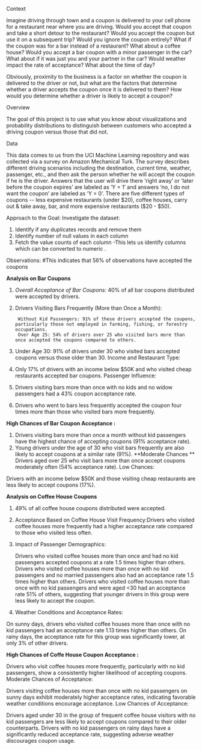 Context

Imagine driving through town and a coupon is delivered to your cell phone for a restaurant near where you are driving. Would you accept that coupon and take a short detour to the restaurant? Would you accept the coupon but use it on a subsequent trip? Would you ignore the coupon entirely? What if the coupon was for a bar instead of a restaurant? What about a coffee house? Would you accept a bar coupon with a minor passenger in the car? What about if it was just you and your partner in the car? Would weather impact the rate of acceptance? What about the time of day?

Obviously, proximity to the business is a factor on whether the coupon is delivered to the driver or not, but what are the factors that determine whether a driver accepts the coupon once it is delivered to them? How would you determine whether a driver is likely to accept a coupon?

Overview

The goal of this project is to use what you know about visualizations and probability distributions to distinguish between customers who accepted a driving coupon versus those that did not.

Data

This data comes to us from the UCI Machine Learning repository and was collected via a survey on Amazon Mechanical Turk. The survey describes different driving scenarios including the destination, current time, weather, passenger, etc., and then ask the person whether he will accept the coupon if he is the driver. Answers that the user will drive there ‘right away’ or ‘later before the coupon expires’ are labeled as ‘Y = 1’ and answers ‘no, I do not want the coupon’ are labeled as ‘Y = 0’. There are five different types of coupons -- less expensive restaurants (under $20), coffee houses, carry out & take away, bar, and more expensive restaurants ($20 - $50).

Approach to the Goal:
Investigate the dataset:
1. Identify if any duplicates records and remove them
2. Identify number of null values in each column
3. Fetch the value counts of each column -This lets us identify columns which can be converted to numeric .

Observations:
#This indicates that 56% of observations have accepted the coupons

**Analysis on Bar Coupons**
1. *Overall Acceptance of Bar Coupons:* 40% of all bar coupons distributed were accepted by drivers.
2. Drivers Visiting Bars Frequently (More than Once a Month):

        Without Kid Passengers: 91% of these drivers accepted the coupons, particularly those not employed in farming, fishing, or forestry occupations.
        Over Age 25: 54% of drivers over 25 who visited bars more than once accepted the coupons compared to others.

3. Under Age 30: 91% of drivers under 30 who visited bars accepted coupons versus those older than 30.
Income and Restaurant Type:

4. Only 17% of drivers with an income below $50K and who visited cheap restaurants accepted bar coupons.
Passenger Influence:

5. Drivers visiting bars more than once with no kids and no widow passengers had a 43% coupon acceptance rate.
6. Drivers who went to bars less frequently accepted the coupon four times more than those who visited bars more frequently.

**High Chances of Bar Coupon Acceptance :**
1. Drivers visiting bars more than once a month without kid passengers have the highest chance of accepting coupons (91% acceptance rate).
2. Young drivers under the age of 30 who visit bars frequently are also likely to accept coupons at a similar rate (91%).
**Moderate Chances **
   Drivers aged over 25 who visit bars more than once accept coupons moderately often (54% acceptance rate).
Low Chances:

Drivers with an income below $50K and those visiting cheap restaurants are less likely to accept coupons (17%).

**Analysis on Coffee House Coupons**

1. 49% of all coffee house coupons distributed were accepted.
2. Acceptance Based on Coffee House Visit Frequency:Drivers who visited coffee houses more frequently had a higher acceptance rate compared to those who visited less often.
3. Impact of Passenger Demographics:

      Drivers who visited coffee houses more than once and had no kid passengers accepted coupons at a rate 1.5 times higher than others.
      Drivers who visited coffee houses more than once with no kid passengers and no married passengers also had an acceptance rate 1.5 times higher than others.
      Drivers who visited coffee houses more than once with no kid passengers and were aged <30 had an acceptance rate 51% of others, suggesting that younger drivers in this group were less likely to accept the coupon.
4. Weather Conditions and Acceptance Rates:

On sunny days, drivers who visited coffee houses more than once with no kid passengers had an acceptance rate 1.13 times higher than others.
On rainy days, the acceptance rate for this group was significantly lower, at only 3% of other drivers.

**High Chances of Coffe House Coupon Acceptance :**

Drivers who visit coffee houses more frequently, particularly with no kid passengers, show a consistently higher likelihood of accepting coupons.
Moderate Chances of Acceptance:

Drivers visiting coffee houses more than once with no kid passengers on sunny days exhibit moderately higher acceptance rates, indicating favorable weather conditions encourage acceptance.
Low Chances of Acceptance:

Drivers aged under 30 in the group of frequent coffee house visitors with no kid passengers are less likely to accept coupons compared to their older counterparts.
Drivers with no kid passengers on rainy days have a significantly reduced acceptance rate, suggesting adverse weather discourages coupon usage.


